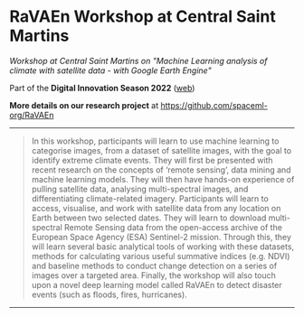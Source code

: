 # RaVAEn Workshop at Central Saint Martins
_Workshop at Central Saint Martins on "Machine Learning analysis of climate with satellite data - with Google Earth Engine"_

Part of the **Digital Innovation Season 2022** ([web](https://www.arts.ac.uk/colleges/central-saint-martins/whats-on-at-csm/digital-innovation-season-2022))

**More details on our research project** at https://github.com/spaceml-org/RaVAEn

---

> In this workshop, participants will learn to use machine learning to categorise images, from a dataset of satellite images, with the goal to identify extreme climate events. They will first be presented with recent research on the concepts of ‘remote sensing’, data mining and machine learning models. They will then have hands-on experience of pulling satellite data, analysing multi-spectral images, and differentiating climate-related imagery.
> Participants will learn to access, visualise, and work with satellite data from any location on Earth between two selected dates. They will learn to download multi-spectral Remote Sensing data from the open-access archive of the European Space Agency (ESA) Sentinel-2 mission.
> Through this, they will learn several basic analytical tools of working with these datasets, methods for calculating various useful summative indices (e.g. NDVI) and baseline methods to conduct change detection on a series of images over a targeted area.
> Finally, the workshop will also touch upon a novel deep learning model called RaVAEn to detect disaster events (such as floods, fires, hurricanes).

---

